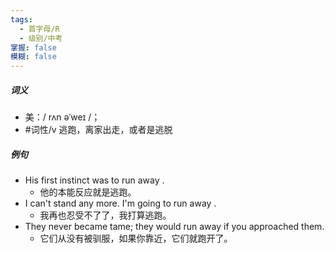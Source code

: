 ```yaml
---
tags:
  - 首字母/R
  - 级别/中考
掌握: false
模糊: false
---
```

##### 词义
- 美：/ rʌn əˈweɪ /；
- #词性/v  逃跑，离家出走，或者是逃脱
##### 例句
- His first instinct was to run away .
	- 他的本能反应就是逃跑。
- I can't stand any more. I'm going to run away .
	- 我再也忍受不了了，我打算逃跑。
- They never became tame; they would run away if you approached them.
	- 它们从没有被驯服，如果你靠近，它们就跑开了。
